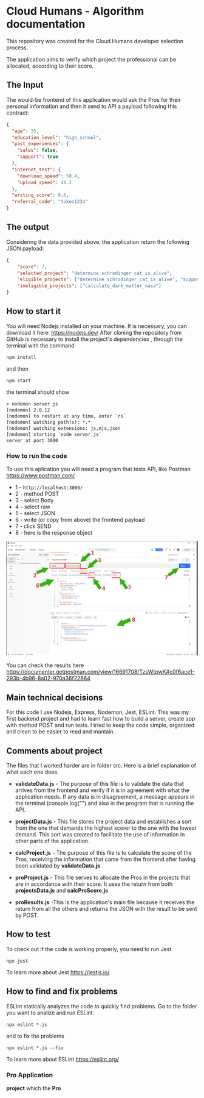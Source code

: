 
# Cloud Humans - Algorithm documentation

This repository was created for the Cloud Humans developer selection process.

The application aims to verify which project the professional can be allocated, according to their score.

## The Input
The would-be frontend of this application would ask the Pros for their personal information and then it send to API a payload following this contract:

```JSON
{
  "age": 35,
  "education_level": "high_school",
  "past_experiences": {
    "sales": false,
    "support": true
  },
  "internet_test": {
    "download_speed": 50.4,
    "upload_speed": 40.2
  },
  "writing_score": 0.6,
  "referral_code": "token1234"
}
```

## The output
Considering the data provided above, the application return the following JSON payload:

```JSON
{
    "score": 7,
    "selected_project": "determine_schrodinger_cat_is_alive",
    "eligible_projects": ["determine_schrodinger_cat_is_alive", "support_users_from_xyz", "collect_information_for_xpto"],
    "ineligible_projects": ["calculate_dark_matter_nasa"]
}
```

## How to start it
You will need Nodejs installed on your machine. If is necessary, you can download it here: https://nodejs.dev/
After cloning the repository from GitHub is necessary to install the project's dependencies , through the terminal with the command 
```
npm install
```

and then

```
npm start
```
the terminal should show
```
> nodemon server.js
[nodemon] 2.0.12
[nodemon] to restart at any time, enter `rs`
[nodemon] watching path(s): *.*
[nodemon] watching extensions: js,mjs,json
[nodemon] starting `node server.js`
server at port 3000
``` 

### How to run the code
To use this aplication you will need a program that tests API, like Postman https://www.postman.com/

 - 1 - `http://localhost:3000/`
 - 2 - method POST
 - 3 - select Body
 - 4 - select raw
 - 5 - select JSON
 - 6 - write (or copy from above) the frontend payload
 - 7 - click SEND
 - 8 - here is the response object

<img src="./image/postman.jpg" alt="postman"/>

You can check the results here https://documenter.getpostman.com/view/16691708/TzsWtpwK#c0f6ace1-293b-4b96-8a02-970a36f22864

## Main technical decisions
For this code I use Nodejs, Express, Nodemon, Jest, ESLint. This was my first backend project and had to learn fast how to build a server, create app with method POST and run tests. I tried to keep the code simple, organized and clean to be easier to read and mantain.

## Comments about project
The files that I worked harder are in folder src. Here is a brief explanation of what each one does.

 - **validateData.js** - The purpose of this file is to validate the data that arrives from the frontend and verify if it is in agreement with what the application needs. If any data is in disagreement, a message appears in the terminal (console.log("") and also in the program that is running the API.

 - **projectData.js** - This file stores the project data and establishes a sort from the one that demands the highest scorer to the one with the lowest demand. This sort was created to facilitate the use of information in other parts of the application.

 - **calcProject.js** - The purpose of this file is to calculate the score of the Pros, receiving the information that came from the frontend after having been validated by **validateData.js**

 - **proProject.js** - This file serves to allocate the Pros in the projects that are in accordance with their score. It uses the return from both **projectsData.js** and **calcProScore.js**

 - **proResults.js** -This is the application's main file because it receives the return from all the others and returns the JSON with the result to be sent by POST.

## How to test 
To check out if the code is working properly, you need to run Jest
```
npx jest
```
To learn more about Jest https://jestjs.io/

## How to find and fix problems
ESLint statically analyzes the code to quickly find problems.
Go to the folder you want to analize and run ESLint.
```
npx eslint *.js
```  
and to fix the problems
```
npx eslint *.js --fix
```
To learn more about ESLint https://eslint.org/






### Pro Application


**project** which the **Pro**



